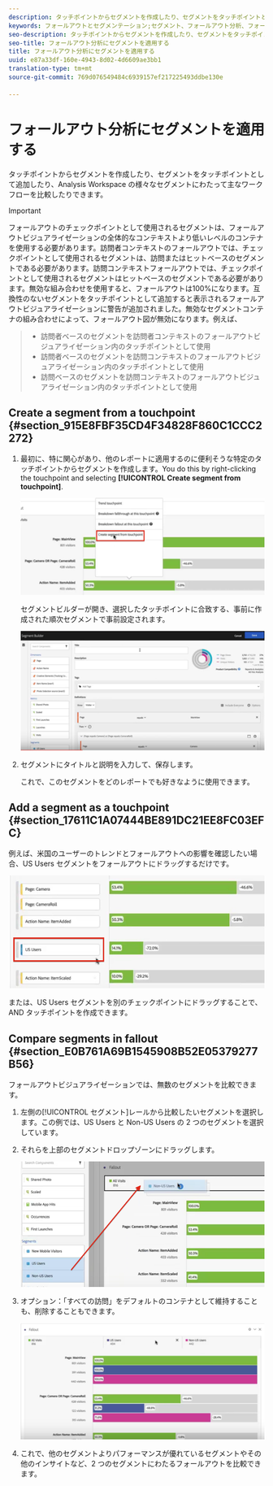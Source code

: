 ```yaml
---
description: タッチポイントからセグメントを作成したり、セグメントをタッチポイントとして追加したり、Analysis Workspace の様々なセグメントにわたって主なワークフローを比較したりできます。
keywords: フォールアウトとセグメンテーション;セグメント、フォールアウト分析、フォールアウトでセグメントを比較する
seo-description: タッチポイントからセグメントを作成したり、セグメントをタッチポイントとして追加したり、Analysis Workspace の様々なセグメントにわたって主なワークフローを比較したりできます。
seo-title: フォールアウト分析にセグメントを適用する
title: フォールアウト分析にセグメントを適用する
uuid: e87a33df-160e-4943-8d02-4d6609ae3bb1
translation-type: tm+mt
source-git-commit: 769d076549484c6939157ef217225493ddbe130e

---
```



# フォールアウト分析にセグメントを適用する

タッチポイントからセグメントを作成したり、セグメントをタッチポイントとして追加したり、Analysis Workspace の様々なセグメントにわたって主なワークフローを比較したりできます。

>[!IMPORTANT]
>フォールアウトのチェックポイントとして使用されるセグメントは、フォールアウトビジュアライゼーションの全体的なコンテキストより低いレベルのコンテナを使用する必要があります。訪問者コンテキストのフォールアウトでは、チェックポイントとして使用されるセグメントは、訪問またはヒットベースのセグメントである必要があります。訪問コンテキストフォールアウトでは、チェックポイントとして使用されるセグメントはヒットベースのセグメントである必要があります。無効な組み合わせを使用すると、フォールアウトは100%になります。互換性のないセグメントをタッチポイントとして追加すると表示されるフォールアウトビジュアライゼーションに警告が追加されました。無効なセグメントコンテナの組み合わせによって、フォールアウト図が無効になります。例えば、

>* 訪問者ベースのセグメントを訪問者コンテキストのフォールアウトビジュアライゼーション内のタッチポイントとして使用
>* 訪問者ベースのセグメントを訪問コンテキストのフォールアウトビジュアライゼーション内のタッチポイントとして使用
>* 訪問ベースのセグメントを訪問コンテキストのフォールアウトビジュアライゼーション内のタッチポイントとして使用


## Create a segment from a touchpoint {#section_915E8FBF35CD4F34828F860C1CCC2272}

1. 最初に、特に関心があり、他のレポートに適用するのに便利そうな特定のタッチポイントからセグメントを作成します。You do this by right-clicking the touchpoint and selecting **[!UICONTROL Create segment from touchpoint]**.

   ![](assets/segment-from-touchpoint.png)

   セグメントビルダーが開き、選択したタッチポイントに合致する、事前に作成された順次セグメントで事前設定されます。

   ![](assets/segment-builder.png)

1. セグメントにタイトルと説明を入力して、保存します。

   これで、このセグメントをどのレポートでも好きなように使用できます。

## Add a segment as a touchpoint {#section_17611C1A07444BE891DC21EE8FC03EFC}

例えば、米国のユーザーのトレンドとフォールアウトへの影響を確認したい場合、US Users セグメントをフォールアウトにドラッグするだけです。

![](assets/segment-touchpoint.png)

または、US Users セグメントを別のチェックポイントにドラッグすることで、AND タッチポイントを作成できます。

## Compare segments in fallout {#section_E0B761A69B1545908B52E05379277B56}

フォールアウトビジュアライゼーションでは、無数のセグメントを比較できます。

1. 左側の[!UICONTROL セグメント]レールから比較したいセグメントを選択します。この例では、US Users と Non-US Users の 2 つのセグメントを選択しています。
1. それらを上部のセグメントドロップゾーンにドラッグします。

   ![](assets/segment-drop.png)

1. オプション：「すべての訪問」をデフォルトのコンテナとして維持することも、削除することもできます。

   ![](assets/seg-compare.png)

1. これで、他のセグメントよりパフォーマンスが優れているセグメントやその他のインサイトなど、2 つのセグメントにわたるフォールアウトを比較できます。

